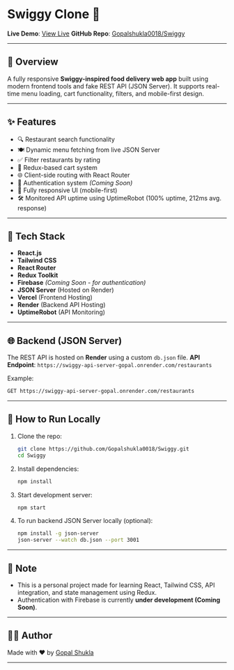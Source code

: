 # Swiggy Clone 🍔

**Live Demo**: [View Live](https://swiggy-opal-ten.vercel.app/)
**GitHub Repo**: [Gopalshukla0018/Swiggy](https://github.com/Gopalshukla0018/Swiggy)

---

## 📌 Overview

A fully responsive **Swiggy-inspired food delivery web app** built using modern frontend tools and fake REST API (JSON Server). It supports real-time menu loading, cart functionality, filters, and mobile-first design.

---

## ✨ Features

* 🔍 Restaurant search functionality
* 🍽 Dynamic menu fetching from live JSON Server
* ✅ Filter restaurants by rating
* 🛒 Redux-based cart system
* 🌐 Client-side routing with React Router
* 🔐 Authentication system *(Coming Soon)*
* 📱 Fully responsive UI (mobile-first)
* 🛠 Monitored API uptime using UptimeRobot (100% uptime, 212ms avg. response)

---

## 🧰 Tech Stack

* **React.js**
* **Tailwind CSS**
* **React Router**
* **Redux Toolkit**
* **Firebase** *(Coming Soon - for authentication)*
* **JSON Server** (Hosted on Render)
* **Vercel** (Frontend Hosting)
* **Render** (Backend API Hosting)
* **UptimeRobot** (API Monitoring)

---


## 🌐 Backend (JSON Server)

The REST API is hosted on **Render** using a custom `db.json` file.
**API Endpoint**: `https://swiggy-api-server-gopal.onrender.com/restaurants`

Example:

```bash
GET https://swiggy-api-server-gopal.onrender.com/restaurants
```

---



## 🚀 How to Run Locally

1. Clone the repo:

   ```bash
   git clone https://github.com/Gopalshukla0018/Swiggy.git
   cd Swiggy
   ```

2. Install dependencies:

   ```bash
   npm install
   ```

3. Start development server:

   ```bash
   npm start
   ```

4. To run backend JSON Server locally (optional):

   ```bash
   npm install -g json-server
   json-server --watch db.json --port 3001
   ```

---

## 📌 Note

* This is a personal project made for learning React, Tailwind CSS, API integration, and state management using Redux.
* Authentication with Firebase is currently **under development (Coming Soon)**.

---

## 🙋‍♂️ Author

Made with ❤️ by [Gopal Shukla](https://github.com/Gopalshukla0018)

---

